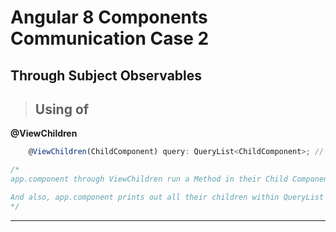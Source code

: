 # Angular 8 Components Communication Case 2

## Through Subject Observables

>## Using of

**@ViewChildren**

```ts
    @ViewChildren(ChildComponent) query: QueryList<ChildComponent>; // using directly the child component class name

/*
app.component through ViewChildren run a Method in their Child Components child.component

And also, app.component prints out all their children within QueryList
*/
```

***

